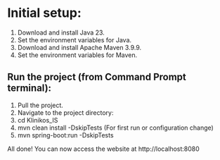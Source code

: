 # Initial setup:

1. Download and install Java 23.
2. Set the environment variables for Java.
3. Download and install Apache Maven 3.9.9.
4. Set the environment variables for Maven.

## Run the project (from Command Prompt terminal):

1. Pull the project.
2. Navigate to the project directory:
3. cd Klinikos_IS
4. mvn clean install -DskipTests (For first run or configuration change)
5. mvn spring-boot:run -DskipTests

All done! You can now access the website at http://localhost:8080
